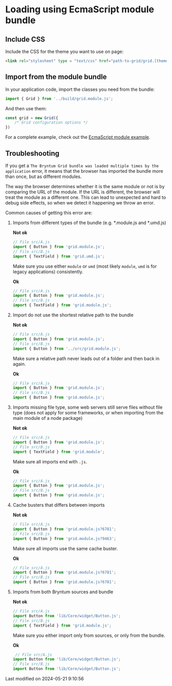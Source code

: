 # Loading using EcmaScript module bundle

## Include CSS

Include the CSS for the theme you want to use on page:

```html
<link rel="stylesheet" type = "text/css" href="path-to-grid/grid.[theme].css" data-bryntum-theme>
```

## Import from the module bundle

In your application code, import the classes you need from the bundle:

```javascript
import { Grid } from '../build/grid.module.js';
```

And then use them:

```javascript
const grid = new Grid({
    /* Grid configuration options */
})
```

For a complete example, check out the <a href="../examples/esmodule/" target="_blank">EcmaScript module example</a>.

## Troubleshooting

If you get a `The Bryntum Grid bundle was loaded multiple times by the application` error, it means that
the browser has imported the bundle more than once, but as different modules. 

The way the browser determines whether it is the same module or not is by comparing the URL of the module. If the URL is 
different, the browser will treat the module as a different one. This can lead to unexpected and hard to debug side
effects, so when we detect it happening we throw an error.

Common causes of getting this error are:

1. Imports from different types of the bundle (e.g. *.module.js and *.umd.js)

   **Not ok**

   ```javascript
   // File src/A.js
   import { Button } from 'grid.module.js';
   // File src/B.js
   import { TextField } from 'grid.umd.js';
   ```

   Make sure you use either `module` or `umd` (most likely `module`, `umd` is for legacy applications) consistently.

   **Ok**

   ```javascript
   // File src/A.js
   import { Button } from 'grid.module.js';
   // File src/B.js
   import { TextField } from 'grid.module.js';
   ```

2. Import do not use the shortest relative path to the bundle

   **Not ok**

   ```javascript
   // File src/A.js
   import { Button } from 'grid.module.js';
   // File src/B.js
   import { Button } from '../src/grid.module.js';
   ```

   Make sure a relative path never leads out of a folder and then back in again.

   **Ok**

   ```javascript
   // File src/A.js
   import { Button } from 'grid.module.js';
   // File src/B.js
   import { Button } from 'grid.module.js';
   ```

3. Imports missing file type, some web servers still serve files without file type (does not apply for some frameworks, 
   or when importing from the main module of a node package)

   **Not ok**

   ```javascript
   // File src/A.js
   import { Button } from 'grid.module.js';
   // File src/B.js
   import { TextField } from 'grid.module';
   ```

   Make sure all imports end with `.js`.

   **Ok**

   ```javascript
   // File src/A.js
   import { Button } from 'grid.module.js';
   // File src/B.js
   import { Button } from 'grid.module.js';
   ```

4. Cache busters that differs between imports

   **Not ok**

   ```javascript
   // File src/A.js
   import { Button } from 'grid.module.js?6781';
   // File src/B.js
   import { Button } from 'grid.module.js?9463';
   ```

   Make sure all imports use the same cache buster.

   **Ok**

   ```javascript
   // File src/A.js
   import { Button } from 'grid.module.js?6781';
   // File src/B.js
   import { Button } from 'grid.module.js?6781';
   ```

5. Imports from both Bryntum sources and bundle

   **Not ok**

   ```javascript
   // File src/A.js
   import Button from 'lib/Core/widget/Button.js';
   // File src/B.js
   import { TextField } from 'grid.module.js';
   ```

   Make sure you either import only from sources, or only from the bundle.

   **Ok**

   ```javascript
    // File src/A.js
   import Button from 'lib/Core/widget/Button.js';
   // File src/B.js
   import Button from 'lib/Core/widget/Button.js';
   ```


<p class="last-modified">Last modified on 2024-05-21 9:10:56</p>
